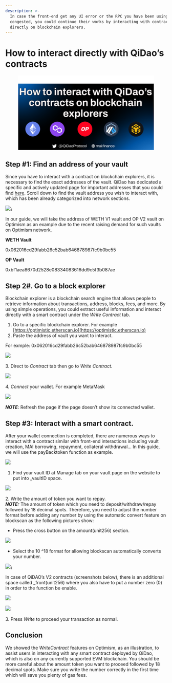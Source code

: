 ```yaml
---
description: >-
  In case the front-end get any UI error or the RPC you have been using become
  congested, you could continue their works by interacting with contracts
  directly on blockchain explorers.
---
```


# How to interact directly with QiDao’s contracts

<figure><img src="../.gitbook/assets/Frame 3(3).png" alt=""><figcaption></figcaption></figure>

## Step #1: Find an address of your vault

Since you have to interact with a contract on blockchain explorers, it is necessary to find the exact addresses of the vault. QiDao has dedicated a specific and actively updated page for important addresses that you could find [here](https://docs.mai.finance/functions/smart-contract-addresses). Scroll down to find the vault address you wish to interact with, which has been already categorized into network sections.&#x20;

![](https://lh4.googleusercontent.com/WP5i\_AzGolnjMaulNuBMI6fU-nlpJx6-mr6PKm2vM5y43i3Uvi27E5Qo9Ny0WuM6qiZPCwtR7TtvhPkecuyStX924vqIh9OPkVy4QA8ZsoQgBBR4ukBHJvxh-fQ1dN7CS0yKY6gSJ-Vz-xYdqfJta3vN0di7wRpUi\_tCTucqa6B5vfhD8hplLR70vcjwpcVUuNuBPbLPLg)\


In our guide, we will take the address of WETH V1 vault and OP V2 vault on Optimism as an example due to the recent raising demand for such vaults on Optimism network.&#x20;

**WETH Vault**

0x062016cd29fabb26c52bab646878987fc9b0bc55

**OP Vault**

0xbf1aea8670d2528e08334083616dd9c5f3b087ae

## Step 2#. Go to a block explorer

Blockchain explorer is a blockchain search engine that allows people to retrieve information about transactions, address, blocks, fees, and more. By using simple operations, you could extract useful information and interact directly with a smart contract under the _Write Contract_ tab.&#x20;

1. Go to a specific blockchain explorer. For example [https://optimistic.etherscan.io](https://optimistic.etherscan.io)
2. Paste the address of vault you want to interact.&#x20;

For exmple: 0x062016cd29fabb26c52bab646878987fc9b0bc55

![](https://lh3.googleusercontent.com/qEKIEWexE2rcj\_Wv1NYEeKYXW70oA3uAII-vjAxkzRDF62Zle5Aqbem99RxgjpkESlLGMbl3U7pHX-FE-zXi53gbEwGjmmzk3Nf8E6icUK\_qWZnsmGps1XVgPdJJmrgI3Bw\_wq1a3O6pWyDJ5G-cxAs94ebt\_r0Oxyv7k5dPJk2m9Ht84x6WXTqBMo-Q81XHPOLJ1MtNuQ)

3\.  Direct to _Contract_ tab then go to _Write Contract._

![](https://lh3.googleusercontent.com/m0GqF-tQNjhoA9yRxcpbDKInq9jWutcJMvY1cYSO4BTNzuiahP-4268XRqxXtZoWkWjU1rfKyx3aDWHYhfxpINlIvlwahoqDM7DseG0\_Wck2yo8\_aTyi-D2czYJgt-v3bi0bETpDdcvby3SpoAa4wEk0RD06ze39pt\_ILwok6ugFe0kxJ9iT8K3aIYw78H2Lv4KieII0nA)

_4.  Connect_ your wallet. For example MetaMask

![](https://lh5.googleusercontent.com/GvgFrgPGIzJ\_r64Y1PXN9IvyhEEb-bPrlNT38SJxGGtym\_WDmjYwKqg3twrIsdtUKDdCUY7-SExjTlJPCu-mBt45\_t6iWTUUVK0I5iCl1vAtpQ67rV1dEeVV6CA95j-HRDiZ\_OTdL-VsyeyHizUyhtp2OATV8QNT5V3RreN2vz0siLl3mQ1FL8cNSozOj5OiUKgDxIIX4g)

_**NOTE**_: Refresh the page if the page doesn’t show its connected wallet.

## Step #3: Interact with a smart contract.

After your wallet connection is completed, there are numerous ways to interact with a contract similar with front-end interactions including vault creation, MAI borrowing, repayment, collateral withdrawal… In this guide, we will use the payBacktoken function as example.

![](https://lh4.googleusercontent.com/A5WAF-9yNuOQh6KfumdSzKhk78puR8ixOppriAEpY31BpX\_ZEVOrW9YGH56TSOJ-jCuUCG14Yfh-CtZ3Z3fViqGc0AnAeD04tS69W90juS5nbRE0bpV8aGdJnDupW81JQmwenPIBlPwXv0EIXJg3yEkpbMLLia9Me17Rb\_X2U\_88VS6ecTNHCZ6Yjdyz5JvDYRs5xUSNNA)

1. Find your vault ID at Manage tab on your vault page on the website to put into \_vaultID space.

![](https://lh4.googleusercontent.com/HXENd4eDyk1wXyGtbVFt9\_BKVVl5FNEuy4v-l\_Q7opn\_Z4\_TcvvS4JfYw0S2zphpNZFEOsQUTPax7WFyEAYYavQydhlEbgPmd8xWU591pKOFy1T1Cimng9-Y248kGCQjNVqyU3vQWDzm2-9K8cu\_Sgi5WWI8sg88TAJ37WoCBq8wQKWIsT-BOrjVd-PRC\_hPEjp0W4E3Tw)

2\.  Write the amount of token you want to repay.\
_**NOTE:**_ The amount of token which you need to deposit/withdraw/repay followed by 18 decimal spots. Therefore, you need to adjust the number format before adding any number by using the automatic convert feature on blockscan as the following pictures show:

* Press the cross button on the amount(unit256) section.

![](https://lh5.googleusercontent.com/jDOZq9rwhAf2JIrvG5TF18wNaA1TlJEXafW033PTq6zVvMBaNEXHKGyvNqB55TH8eZ7KmBZXMm3UDLjEt\_OUeg\_SgHdbjejiNLriPRu9nkfHVmfAZRg4iw\_VlrIhvwoiDubyO3VtE-vALdYMNB8MQq40uFYi25yaZHkNyPbg\_nnXrCKLwUSM\_R9TpT0U1wYf)

* Select the 10 ^18  format for allowing blockscan automatically converts your number.&#x20;

![](https://lh3.googleusercontent.com/AHAwdT9nDNx-3RIwzJlGQqLJ9NF9VhrW2pbHcoVIPchvKLvUa6CS3NFlkhWuF0l\_9ux0MHVcA31HLAUDoD2l-s\_Kfycw17Hk4zk8d6ORTN1ff8KVcyH5Rjmeqv-DqABvwWOzWdpGiqK97asRpdc9dj-wJENcfasA-n6U-LOxXMKedUY7sfbvLcU63C6pc9Qb)\


In case of QiDAO’s V2 contracts (screenshots below), there is an additional space called \_front(unit256) where you also have to put a number zero (0) in order to the function be enable.

![](https://lh5.googleusercontent.com/J9erStzzUEm8Aa22EIu7IkG71HjNx-rXnwUV5aSyaHPwyFJl4FRvtsDDyVoW8FiXzt0acG\_Fgr1GPvfFjcuWnXq8numno05OJVUkFw09UkfW3eZ0ukao29gWmtSaAldcvnVi9Gk2loHOIeDQ8uDHmldPej6q9i5jmvctV3TCUAyhcgm-WoBuhCMg2Mjnu7LI)&#x20;

![](https://lh3.googleusercontent.com/Z7dZCgoAZeG8\_uxj4EqORhA0wzIqHFk7rtkLKn7P44lJeJOEWQEFjpjnPLGHJLfLSy2RWw2KH3PvfWchLrxaYoPpof1sfwDPWLSYAH\_VLjJnE1nlAyx3i9EarbG-qRxfG5WC\_YZRpvRLIV7mWgOFYfpWGSveqJvOuArSXvRMsAgYTCOiuCRcjtDP4TXuMmpq)

3\.  Press _Write_ to proceed your transaction as normal.&#x20;

## Conclusion

We showed the _WriteContract_ features on Optimism, as an illustration, to assist users in interacting with any smart contract deployed by QiDao, which is also on any currently supported EVM blockchain. You should be more careful about the amount token you want to proceed followed by 18 decimal spots. Make sure you write the number correctly in the first time which will save you plenty of gas fees.&#x20;

